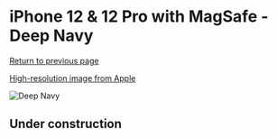 # iPhone 12 & 12 Pro with MagSafe - Deep Navy

[Return to previous page](/iphone_12)

[High-resolution image from Apple](https://store.storeimages.cdn-apple.com/8756/as-images.apple.com/is/MHL43?wid=4500&hei=4500&fmt=png)

<div style="width: 500px"><img src="/almost_uncompressed/MHL43.webp" alt="Deep Navy"></div>

## Under construction
